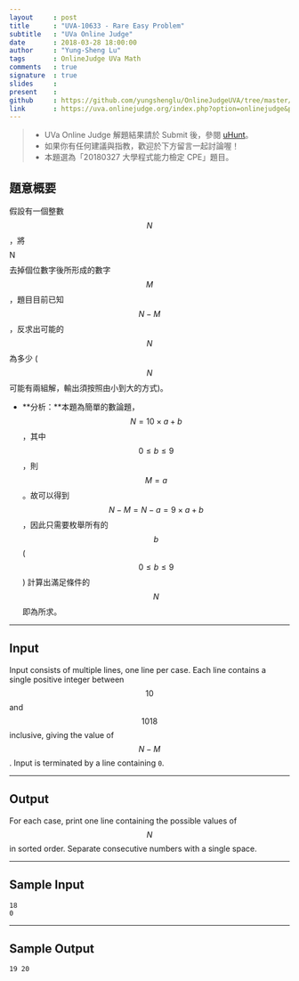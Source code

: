 ```yaml
---
layout     : post
title      : "UVA-10633 - Rare Easy Problem"
subtitle   : "UVa Online Judge"
date       : 2018-03-28 18:00:00
author     : "Yung-Sheng Lu"
tags       : OnlineJudge UVa Math
comments   : true
signature  : true
slides     : 
present    :
github     : https://github.com/yungshenglu/OnlineJudgeUVA/tree/master/UVA-10633
link       : https://uva.onlinejudge.org/index.php?option=onlinejudge&page=show_problem&problem=1574
---
```


> * UVa Online Judge 解題結果請於 Submit 後，參閱 [uHunt](https://uhunt.onlinejudge.org/)。
> * 如果你有任何建議與指教，歡迎於下方留言一起討論喔！
> * 本題選為「20180327 大學程式能力檢定 CPE」題目。

## 題意概要

假設有一個整數 $$N$$，將 $$$$N$$$$ 去掉個位數字後所形成的數字 $$M$$，題目目前已知 $$N - M$$，反求出可能的 $$N$$ 為多少 ($$N$$ 可能有兩組解，輸出須按照由小到大的方式)。

* **分析：**本題為簡單的數論題，$$N = 10 \times a + b$$，其中 $$0 \le b \le 9$$，則 $$M = a$$。故可以得到 $$N - M = N - a = 9 \times a + b$$，因此只需要枚舉所有的 $$b$$ ($$0 \le b \le 9$$) 計算出滿足條件的 $$N$$ 即為所求。

---
## Input

Input consists of multiple lines, one line per case. Each line contains a single positive integer between $$10$$ and $$1018$$ inclusive, giving the value of $$N − M$$. Input is terminated by a line containing `0`.

---
## Output

For each case, print one line containing the possible values of $$N$$ in sorted order. Separate consecutive numbers with a single space.

---
## Sample Input

```
18
0
```

---
## Sample Output

```
19 20
```